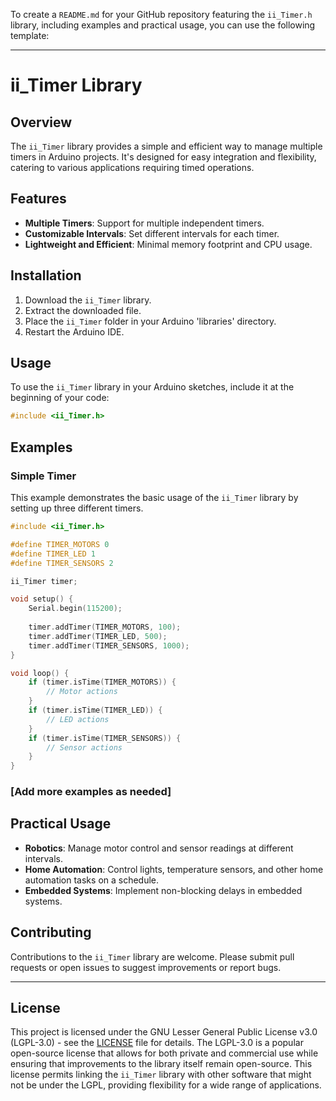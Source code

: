 To create a `README.md` for your GitHub repository featuring the `ii_Timer.h` library, including examples and practical usage, you can use the following template:

---

# ii_Timer Library

## Overview
The `ii_Timer` library provides a simple and efficient way to manage multiple timers in Arduino projects. It's designed for easy integration and flexibility, catering to various applications requiring timed operations.

## Features
- **Multiple Timers**: Support for multiple independent timers.
- **Customizable Intervals**: Set different intervals for each timer.
- **Lightweight and Efficient**: Minimal memory footprint and CPU usage.

## Installation
1. Download the `ii_Timer` library.
2. Extract the downloaded file.
3. Place the `ii_Timer` folder in your Arduino 'libraries' directory.
4. Restart the Arduino IDE.

## Usage
To use the `ii_Timer` library in your Arduino sketches, include it at the beginning of your code:
```cpp
#include <ii_Timer.h>
```

## Examples

### Simple Timer
This example demonstrates the basic usage of the `ii_Timer` library by setting up three different timers.

```cpp
#include <ii_Timer.h>

#define TIMER_MOTORS 0
#define TIMER_LED 1
#define TIMER_SENSORS 2

ii_Timer timer;

void setup() {
    Serial.begin(115200);
    
    timer.addTimer(TIMER_MOTORS, 100);
    timer.addTimer(TIMER_LED, 500);
    timer.addTimer(TIMER_SENSORS, 1000);
}

void loop() {
    if (timer.isTime(TIMER_MOTORS)) {
        // Motor actions
    }
    if (timer.isTime(TIMER_LED)) {
        // LED actions
    }
    if (timer.isTime(TIMER_SENSORS)) {
        // Sensor actions
    }
}
```

### [Add more examples as needed]

## Practical Usage
- **Robotics**: Manage motor control and sensor readings at different intervals.
- **Home Automation**: Control lights, temperature sensors, and other home automation tasks on a schedule.
- **Embedded Systems**: Implement non-blocking delays in embedded systems.

## Contributing
Contributions to the `ii_Timer` library are welcome. Please submit pull requests or open issues to suggest improvements or report bugs.

---

## License
This project is licensed under the GNU Lesser General Public License v3.0 (LGPL-3.0) - see the [LICENSE](LICENSE) file for details. The LGPL-3.0 is a popular open-source license that allows for both private and commercial use while ensuring that improvements to the library itself remain open-source. This license permits linking the `ii_Timer` library with other software that might not be under the LGPL, providing flexibility for a wide range of applications.


